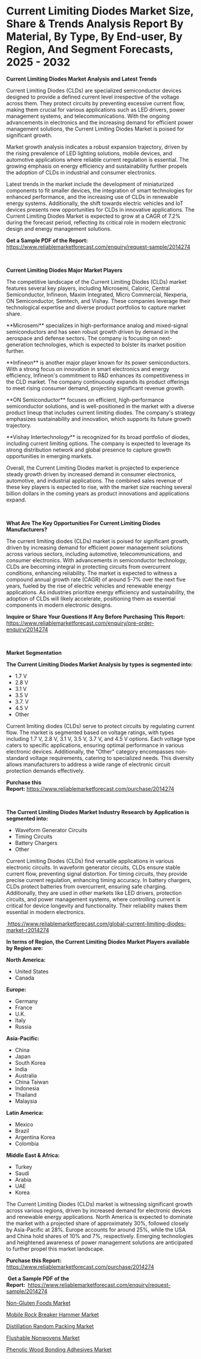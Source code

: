 <p><h1>Current Limiting Diodes Market Size, Share & Trends Analysis Report By Material, By Type, By End-user, By Region, And Segment Forecasts, 2025 - 2032</h1></p><p><strong>Current Limiting Diodes Market Analysis and Latest Trends</strong></p>
<p><p>Current Limiting Diodes (CLDs) are specialized semiconductor devices designed to provide a defined current level irrespective of the voltage across them. They protect circuits by preventing excessive current flow, making them crucial for various applications such as LED drivers, power management systems, and telecommunications. With the ongoing advancements in electronics and the increasing demand for efficient power management solutions, the Current Limiting Diodes Market is poised for significant growth.</p><p>Market growth analysis indicates a robust expansion trajectory, driven by the rising prevalence of LED lighting solutions, mobile devices, and automotive applications where reliable current regulation is essential. The growing emphasis on energy efficiency and sustainability further propels the adoption of CLDs in industrial and consumer electronics.</p><p>Latest trends in the market include the development of miniaturized components to fit smaller devices, the integration of smart technologies for enhanced performance, and the increasing use of CLDs in renewable energy systems. Additionally, the shift towards electric vehicles and IoT devices presents new opportunities for CLDs in innovative applications. The Current Limiting Diodes Market is expected to grow at a CAGR of 7.2% during the forecast period, reflecting its critical role in modern electronic design and energy management solutions.</p></p>
<p><strong>Get a Sample PDF of the Report:&nbsp;</strong> <a href="https://www.reliablemarketforecast.com/enquiry/request-sample/2014274?utm_campaign=2011&utm_medium=2&utm_source=Github&utm_content=ia&utm_term=17012025&utm_id=current-limiting-diodes">https://www.reliablemarketforecast.com/enquiry/request-sample/2014274</a></p>
<p>&nbsp;</p>
<p><strong>Current Limiting Diodes Major Market Players</strong></p>
<p><p>The competitive landscape of the Current Limiting Diodes (CLDs) market features several key players, including Microsemi, Caloric, Central Semiconductor, Infineon, Maxim Integrated, Micro Commercial, Nexperia, ON Semiconductor, Semtech, and Vishay. These companies leverage their technological expertise and diverse product portfolios to capture market share.</p><p>**Microsemi** specializes in high-performance analog and mixed-signal semiconductors and has seen robust growth driven by demand in the aerospace and defense sectors. The company is focusing on next-generation technologies, which is expected to bolster its market position further.</p><p>**Infineon** is another major player known for its power semiconductors. With a strong focus on innovation in smart electronics and energy efficiency, Infineon's commitment to R&D enhances its competitiveness in the CLD market. The company continuously expands its product offerings to meet rising consumer demand, projecting significant revenue growth.</p><p>**ON Semiconductor** focuses on efficient, high-performance semiconductor solutions, and is well-positioned in the market with a diverse product lineup that includes current limiting diodes. The company's strategy emphasizes sustainability and innovation, which supports its future growth trajectory.</p><p>**Vishay Intertechnology** is recognized for its broad portfolio of diodes, including current limiting options. The company is expected to leverage its strong distribution network and global presence to capture growth opportunities in emerging markets.</p><p>Overall, the Current Limiting Diodes market is projected to experience steady growth driven by increased demand in consumer electronics, automotive, and industrial applications. The combined sales revenue of these key players is expected to rise, with the market size reaching several billion dollars in the coming years as product innovations and applications expand.</p></p>
<p>&nbsp;</p>
<p><strong>What Are The Key Opportunities For Current Limiting Diodes Manufacturers?</strong></p>
<p><p>The current limiting diodes (CLDs) market is poised for significant growth, driven by increasing demand for efficient power management solutions across various sectors, including automotive, telecommunications, and consumer electronics. With advancements in semiconductor technology, CLDs are becoming integral in protecting circuits from overcurrent conditions, enhancing reliability. The market is expected to witness a compound annual growth rate (CAGR) of around 5-7% over the next five years, fueled by the rise of electric vehicles and renewable energy applications. As industries prioritize energy efficiency and sustainability, the adoption of CLDs will likely accelerate, positioning them as essential components in modern electronic designs.</p></p>
<p><strong>Inquire or Share Your Questions If Any Before Purchasing This Report:</strong> <a href="https://www.reliablemarketforecast.com/enquiry/pre-order-enquiry/2014274?utm_campaign=2011&utm_medium=2&utm_source=Github&utm_content=ia&utm_term=17012025&utm_id=current-limiting-diodes">https://www.reliablemarketforecast.com/enquiry/pre-order-enquiry/2014274</a></p>
<p>&nbsp;</p>
<p><strong>Market Segmentation</strong></p>
<p><strong>The Current Limiting Diodes Market Analysis by types is segmented into:</strong></p>
<p><ul><li>1.7 V</li><li>2.8 V</li><li>3.1 V</li><li>3.5 V</li><li>3.7. V</li><li>4.5 V</li><li>Other</li></ul></p>
<p><p>Current limiting diodes (CLDs) serve to protect circuits by regulating current flow. The market is segmented based on voltage ratings, with types including 1.7 V, 2.8 V, 3.1 V, 3.5 V, 3.7 V, and 4.5 V options. Each voltage type caters to specific applications, ensuring optimal performance in various electronic devices. Additionally, the "Other" category encompasses non-standard voltage requirements, catering to specialized needs. This diversity allows manufacturers to address a wide range of electronic circuit protection demands effectively.</p></p>
<p><strong>Purchase this Report:&nbsp;</strong><a href="https://www.reliablemarketforecast.com/purchase/2014274?utm_campaign=2011&utm_medium=2&utm_source=Github&utm_content=ia&utm_term=17012025&utm_id=current-limiting-diodes">https://www.reliablemarketforecast.com/purchase/2014274</a></p>
<p>&nbsp;</p>
<p><strong>The Current Limiting Diodes Market Industry Research by Application is segmented into:</strong></p>
<p><ul><li>Waveform Generator Circuits</li><li>Timing Circuits</li><li>Battery Chargers</li><li>Other</li></ul></p>
<p><p>Current Limiting Diodes (CLDs) find versatile applications in various electronic circuits. In waveform generator circuits, CLDs ensure stable current flow, preventing signal distortion. For timing circuits, they provide precise current regulation, enhancing timing accuracy. In battery chargers, CLDs protect batteries from overcurrent, ensuring safe charging. Additionally, they are used in other markets like LED drivers, protection circuits, and power management systems, where controlling current is critical for device longevity and functionality. Their reliability makes them essential in modern electronics.</p></p>
<p><a href="https://www.reliablemarketforecast.com/global-current-limiting-diodes-market-r2014274?utm_campaign=2011&utm_medium=2&utm_source=Github&utm_content=ia&utm_term=17012025&utm_id=current-limiting-diodes">&nbsp;https://www.reliablemarketforecast.com/global-current-limiting-diodes-market-r2014274</a></p>
<p><strong>In terms of Region, the Current Limiting Diodes Market Players available by Region are:</strong></p>
<p>
    <p> <strong> North America: </strong>
        <ul>
            <li>United States</li>
            <li>Canada</li>
        </ul>
        </p> 
    <p> <strong> Europe: </strong>
        <ul>
            <li>Germany</li>
            <li>France</li>
            <li>U.K.</li>
            <li>Italy</li>
            <li>Russia</li>
        </ul>
        </p> 
    <p> <strong> Asia-Pacific: </strong>
        <ul>
            <li>China</li>
            <li>Japan</li>
            <li>South Korea</li>
            <li>India</li>
            <li>Australia</li>
            <li>China Taiwan</li>
            <li>Indonesia</li>
            <li>Thailand</li>
            <li>Malaysia</li>
        </ul>
        </p> 
    <p> <strong> Latin America: </strong>
        <ul>
            <li>Mexico</li>
            <li>Brazil</li>
            <li>Argentina Korea</li>
            <li>Colombia</li>
        </ul>
        </p> 
    <p> <strong> Middle East & Africa: </strong>
        <ul>
            <li>Turkey</li>
            <li>Saudi</li>
            <li>Arabia</li>
            <li>UAE</li>
            <li>Korea</li>
        </ul>
    </p>
    </p>
<p><p>The Current Limiting Diodes (CLDs) market is witnessing significant growth across various regions, driven by increased demand for electronic devices and renewable energy applications. North America is expected to dominate the market with a projected share of approximately 30%, followed closely by Asia-Pacific at 28%. Europe accounts for around 25%, while the USA and China hold shares of 10% and 7%, respectively. Emerging technologies and heightened awareness of power management solutions are anticipated to further propel this market landscape.</p></p>
<p><strong>Purchase this Report: </strong><a href="https://www.reliablemarketforecast.com/purchase/2014274?utm_campaign=2011&utm_medium=2&utm_source=Github&utm_content=ia&utm_term=17012025&utm_id=current-limiting-diodes">https://www.reliablemarketforecast.com/purchase/2014274</a></p>
<p>&nbsp;<strong>Get a Sample PDF of the Report:&nbsp;&nbsp;</strong><a href="https://www.reliablemarketforecast.com/enquiry/request-sample/2014274?utm_campaign=2011&utm_medium=2&utm_source=Github&utm_content=ia&utm_term=17012025&utm_id=current-limiting-diodes">https://www.reliablemarketforecast.com/enquiry/request-sample/2014274</a></p>
<p><strong></strong></p>
<p><p><a href="https://www.linkedin.com/pulse/market-insights-evaluating-competitors-non-gluten-foods-19cff?utm_campaign=2011&utm_medium=2&utm_source=Github&utm_content=ia&utm_term=17012025&utm_id=current-limiting-diodes">Non-Gluten Foods Market</a></p><p><a href="https://www.linkedin.com/pulse/detailed-report-mobile-rock-breaker-hammer-market-types-b2gpc?utm_campaign=2011&utm_medium=2&utm_source=Github&utm_content=ia&utm_term=17012025&utm_id=current-limiting-diodes">Mobile Rock Breaker Hammer Market</a></p><p><a href="https://www.linkedin.com/pulse/distillation-random-packing-market-report-competitive-xkp6c?utm_campaign=2011&utm_medium=2&utm_source=Github&utm_content=ia&utm_term=17012025&utm_id=current-limiting-diodes">Distillation Random Packing Market</a></p><p><a href="https://www.linkedin.com/pulse/competitive-analysis-flushable-nonwovens-market-from-2025-g4upc?utm_campaign=2011&utm_medium=2&utm_source=Github&utm_content=ia&utm_term=17012025&utm_id=current-limiting-diodes">Flushable Nonwovens Market</a></p><p><a href="https://www.linkedin.com/pulse/in-depth-phenolic-wood-bonding-adhesives-market-analysis-qtqif?utm_campaign=2011&utm_medium=2&utm_source=Github&utm_content=ia&utm_term=17012025&utm_id=current-limiting-diodes">Phenolic Wood Bonding Adhesives Market</a></p></p>
